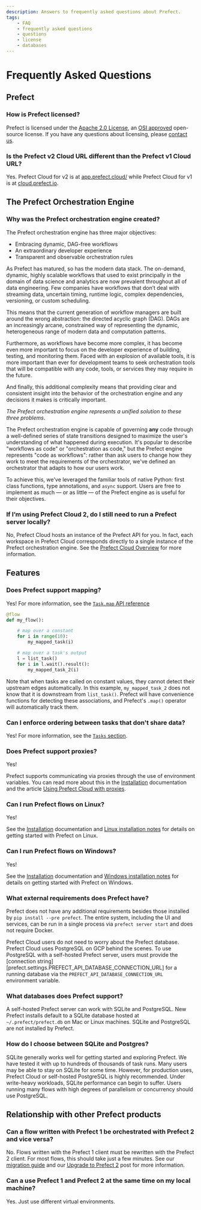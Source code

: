 ```yaml
---
description: Answers to frequently asked questions about Prefect.
tags:
    - FAQ
    - frequently asked questions
    - questions
    - license
    - databases
---
```


# Frequently Asked Questions

## Prefect

### How is Prefect licensed?

Prefect is licensed under the [Apache 2.0 License](https://www.apache.org/licenses/LICENSE-2.0), an [OSI approved](https://opensource.org/licenses/Apache-2.0) open-source license. If you have any questions about licensing, please [contact us](mailto:hello@prefect.io).

### Is the Prefect v2 Cloud URL different than the Prefect v1 Cloud URL?  

Yes. Prefect Cloud for v2 is at [app.prefect.cloud/](https://app.prefect.cloud) while Prefect Cloud for v1 is at [cloud.prefect.io](https://cloud.prefect.io/).

## The Prefect Orchestration Engine

### Why was the Prefect orchestration engine created?

The Prefect orchestration engine has three major objectives:

- Embracing dynamic, DAG-free workflows
- An extraordinary developer experience
- Transparent and observable orchestration rules

As Prefect has matured, so has the modern data stack. The on-demand, dynamic, highly scalable workflows that used to exist principally in the domain of data science and analytics are now prevalent throughout all of data engineering. Few companies have workflows that don’t deal with streaming data, uncertain timing, runtime logic, complex dependencies, versioning, or custom scheduling.

This means that the current generation of workflow managers are built around the wrong abstraction: the directed acyclic graph (DAG). DAGs are an increasingly arcane, constrained way of representing the dynamic, heterogeneous range of modern data and computation patterns.

Furthermore, as workflows have become more complex, it has become even more important to focus on the developer experience of building, testing, and monitoring them. Faced with an explosion of available tools, it is more important than ever for development teams to seek orchestration tools that will be compatible with any code, tools, or services they may require in the future.

And finally, this additional complexity means that providing clear and consistent insight into the behavior of the orchestration engine and any decisions it makes is critically important.

_The Prefect orchestration engine represents a unified solution to these three problems_.

The Prefect orchestration engine is capable of governing **any** code through a well-defined series of state transitions designed to maximize the user's understanding of what happened during execution. It's popular to describe "workflows as code" or "orchestration as code," but the Prefect engine represents "code as workflows": rather than ask users to change how they work to meet the requirements of the orchestrator, we've defined an orchestrator that adapts to how our users work.

To achieve this, we've leveraged the familiar tools of native Python: first class functions, type annotations, and `async` support. Users are free to implement as much &mdash; or as little &mdash; of the Prefect engine as is useful for their objectives.

### If I’m using Prefect Cloud 2, do I still need to run a Prefect server locally?

No, Prefect Cloud hosts an instance of the Prefect API for you. In fact, each workspace in Prefect Cloud corresponds directly to a single instance of the Prefect orchestration engine. See the [Prefect Cloud Overview](/ui/cloud/) for more information.

## Features

### Does Prefect support mapping?

Yes! For more information, see the [`Task.map` API reference](/api-ref/prefect/tasks/#prefect.tasks.Task.map)

```python
@flow
def my_flow():

    # map over a constant
    for i in range(10):
        my_mapped_task(i)

    # map over a task's output
    l = list_task()
    for i in l.wait().result():
        my_mapped_task_2(i)
```

Note that when tasks are called on constant values, they cannot detect their upstream edges automatically. In this example, `my_mapped_task_2` does not know that it is downstream from `list_task()`. Prefect will have convenience functions for detecting these associations, and Prefect's `.map()` operator will automatically track them.

### Can I enforce ordering between tasks that don't share data?

Yes! For more information, see the [`Tasks` section](/concepts/tasks/#wait-for).

### Does Prefect support proxies?

Yes!

Prefect supports communicating via proxies through the use of environment variables. You can read more about this in the [Installation](/getting-started/installation/#proxies) documentation and the article [Using Prefect Cloud with proxies](https://discourse.prefect.io/t/using-prefect-cloud-with-proxies/1696).

### Can I run Prefect flows on Linux?

Yes!

See the [Installation](/getting-started/installation/) documentation and [Linux installation notes](/getting-started/installation/#linux-installation-notes) for details on getting started with Prefect on Linux.

### Can I run Prefect flows on Windows?

Yes!

See the [Installation](/getting-started/installation/) documentation and [Windows installation notes](/getting-started/installation/#windows-installation-notes) for details on getting started with Prefect on Windows.

### What external requirements does Prefect have?

Prefect does not have any additional requirements besides those installed by `pip install --pre prefect`. The entire system, including the UI and services, can be run in a single process via `prefect server start` and does not require Docker.

Prefect Cloud users do not need to worry about the Prefect database. Prefect Cloud uses PostgreSQL on GCP behind the scenes. To use PostgreSQL with a self-hosted Prefect server, users must provide the [connection string][prefect.settings.PREFECT_API_DATABASE_CONNECTION_URL] for a running database via the `PREFECT_API_DATABASE_CONNECTION_URL` environment variable.

### What databases does Prefect support?

A self-hosted Prefect server can work with SQLite and PostgreSQL. New Prefect installs default to a SQLite database hosted at `~/.prefect/prefect.db` on Mac or Linux machines. SQLite and PostgreSQL are not installed by Prefect.

### How do I choose between SQLite and Postgres?

SQLite generally works well for getting started and exploring Prefect. We have tested it with up to hundreds of thousands of task runs. Many users may be able to stay on SQLite for some time. However, for production uses, Prefect Cloud or self-hosted PostgreSQL is highly recommended. Under write-heavy workloads, SQLite performance can begin to suffer. Users running many flows with high degrees of parallelism or concurrency should use PostgreSQL.

## Relationship with other Prefect products

### Can a flow written with Prefect 1 be orchestrated with Prefect 2 and vice versa?

No. Flows written with the Prefect 1 client must be rewritten with the Prefect 2 client. For most flows, this should take just a few minutes. See our [migration guide](/migration-guide/) and our [Upgrade to Prefect 2](https://www.prefect.io/guide/blog/upgrade-to-prefect-2/) post for more information.

### Can a use Prefect 1 and Prefect 2 at the same time on my local machine?

Yes. Just use different virtual environments.
